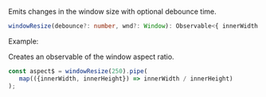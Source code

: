 Emits changes in the window size with optional debounce time.

```typescript
windowResize(debounce?: number, wnd?: Window): Observable<{ innerWidth: number, innerHeight: number }>
```

Example:

Creates an observable of the window aspect ratio.

```typescript
const aspect$ = windowResize(250).pipe(
   map(({innerWidth, innerHeight}) => innerWidth / innerHeight)
);
```
